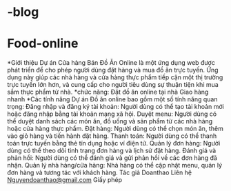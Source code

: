 # -blog
# Food-online
*Giới thiệu
Dự án Cửa hàng Bán Đồ Ăn Online là một ứng dụng web được phát triển để cho phép người dùng đặt hàng và mua đồ ăn trực tuyến. Ứng dụng này giúp các nhà hàng và cửa hàng thực phẩm tiếp cận một thị trường trực tuyến lớn hơn, và cung cấp cho người tiêu dùng sự thuận tiện khi mua sắm thực phẩm từ nhà.
*chức năng:
Đặt đồ ăn online tại nhà
Giao hàng nhanh
*Các tính năng
Dự án Đồ ăn online bao gồm một số tính năng quan trọng:
Đăng nhập và đăng ký tài khoản: Người dùng có thể tạo tài khoản mới hoặc đăng nhập bằng tài khoản mạng xã hội.
Duyệt menu: Người dùng có thể duyệt danh sách các món ăn, đồ uống và sản phẩm từ các nhà hàng hoặc cửa hàng thực phẩm.
Đặt hàng: Người dùng có thể chọn món ăn, thêm vào giỏ hàng và tiến hành đặt hàng.
Thanh toán: Người dùng có thể thanh toán trực tuyến bằng thẻ tín dụng hoặc ví điện tử.
Quản lý đơn hàng: Người dùng có thể theo dõi tình trạng đơn hàng và lịch sử đặt hàng.
Đánh giá và phản hồi: Người dùng có thể đánh giá và gửi phản hồi về các đơn hàng đã nhận.
Quản lý nhà hàng/cửa hàng: Nhà hàng có thể cập nhật menu, quản lý đơn hàng và tương tác với khách hàng.
Tác giả
Doanthao
Liên hệ
Nguyendoanthao@gmail.com
Giấy phép

